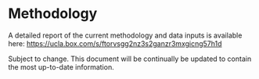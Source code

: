 # Methodology

A detailed report of the current methodology and data inputs is available here: https://ucla.box.com/s/ftorvsgg2nz3s2ganzr3mxgicng57h1d

Subject to change. This document will be continually be updated to contain the most up-to-date information.
